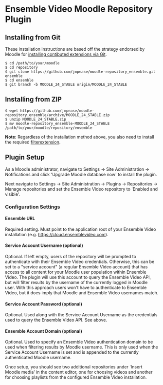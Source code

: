 Ensemble Video Moodle Repository Plugin
=======================================

## Installing from Git

These installation instructions are based off the strategy endorsed by Moodle
for [installing contibuted extensions via Git](http://docs.moodle.org/24/en/Git_for_Administrators#Installing_a_contributed_extension_from_its_Git_repository).

    $ cd /path/to/your/moodle
    $ cd repository
    $ git clone https://github.com/jmpease/moodle-repository_ensemble.git ensemble
    $ cd ensemble
    $ git branch -b MOODLE_24_STABLE origin/MOODLE_24_STABLE


## Installing from ZIP

    $ wget https://github.com/jmpease/moodle-repository_ensemble/archive/MOODLE_24_STABLE.zip
    $ unzip MOODLE_24_STABLE.zip
    $ mv moodle-repository_ensemble-MOODLE_24_STABLE /path/to/your/moodle/repository/ensemble


**Note:** Regardless of the installation method above, you also need to install the required [filterextension](https://github.com/jmpease/moodle-repository_ensemble).


## Plugin Setup

As a Moodle administrator, navigate to Settings -> Site Administration -> Notifications
and click 'Upgrade Moodle database now' to install the plugin.

Next navigate to Settings -> Site Administration -> Plugins -> Repositories -> Manage repositories
and set the Ensemble Video repository to 'Enabled and visible'.

### Configuration Settings

#### Ensemble URL
Required setting.  Must point to the application root of your Ensemble Video installation (e.g. https://cloud.ensemblevideo.com).

#### Service Account Username (optional)

Optional.  If left empty, users of the repository will be prompted to
authenticate with their Ensemble Video credentials. Otherwise, this can be set
to a "service account" (a regular Ensemble Video account) that has access to all
content for your Moodle user population within Ensemble Video.  The plugin will
use this account to query the Ensemble Video API, but will filter results by the
username of the currently logged in Moodle user.  With this approach users won't
have to authenticate to Ensemble Video, but it does imply that Moodle and
Ensemble Video usernames match.

#### Service Account Password (optional)

Optional.  Used along with the Service Account Username as the credentials used
to query the Ensemble Video API.  See above.

#### Ensemble Account Domain (optional)

Optional.  Used to specify an Ensemble Video authentication domain to be used
when filtering results by Moodle username.  This is only used when the Service
Account Username is set and is appended to the currently authenticated Moodle
username.


Once setup, you should see two additional repositories under 'Insert Moodle media' in the
content editor, one for choosing videos and another for choosing playlists from the
configured Ensemble Video installation.
